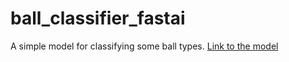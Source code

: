 # ball_classifier_fastai
A simple model for classifying some ball types.
[Link to the model](https://eldorjonneymatov-ball-classifier-fastai-app-vnvy5p.streamlitapp.com/)
